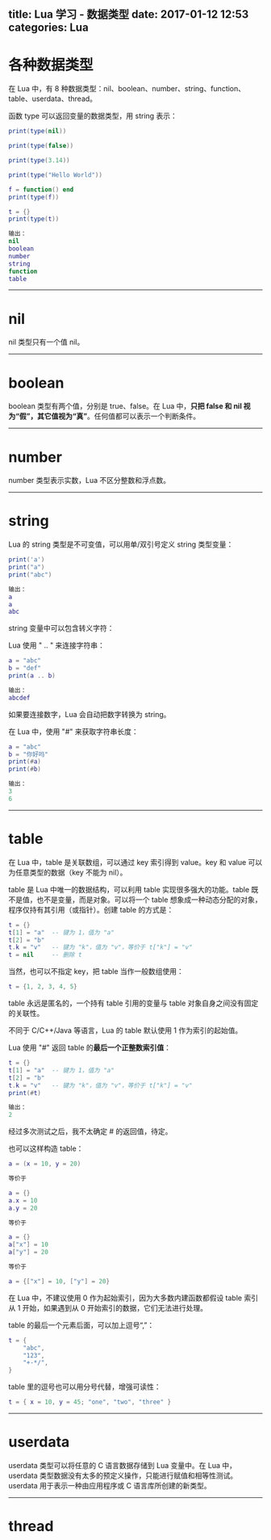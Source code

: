 title: Lua 学习 - 数据类型
date: 2017-01-12 12:53
categories: Lua
---

# 各种数据类型

在 Lua 中，有 8 种数据类型：nil、boolean、number、string、function、table、userdata、thread。

<!-- more -->

函数 type 可以返回变量的数据类型，用 string 表示：

```lua
print(type(nil))

print(type(false))

print(type(3.14))

print(type("Hello World"))

f = function() end
print(type(f))

t = {}
print(type(t))

输出：
nil
boolean
number
string
function
table
```

---

# nil

nil 类型只有一个值 nil。

---

# boolean

boolean 类型有两个值，分别是 true、false。在 Lua 中，**只把 false 和 nil 视为“假”，其它值视为“真”**。任何值都可以表示一个判断条件。

---

# number

number 类型表示实数，Lua 不区分整数和浮点数。

---

# string

Lua 的 string 类型是不可变值，可以用单/双引号定义 string 类型变量：

```lua
print('a')
print("a")
print("abc")

输出：
a
a
abc
```

string 变量中可以包含转义字符：

Lua 使用 " .. " 来连接字符串：

```lua
a = "abc"
b = "def"
print(a .. b)

输出：
abcdef
```

如果要连接数字，Lua 会自动把数字转换为 string。

在 Lua 中，使用 "#" 来获取字符串长度：

```lua
a = "abc"
b = "你好吗"
print(#a)
print(#b)

输出：
3
6
```

---

# table

在 Lua 中，table 是关联数组，可以通过 key 索引得到 value。key 和 value 可以为任意类型的数据（key 不能为 nil）。

table 是 Lua 中唯一的数据结构，可以利用 table 实现很多强大的功能。table 既不是值，也不是变量，而是对象。可以将一个 table 想象成一种动态分配的对象，程序仅持有其引用（或指针）。创建 table 的方式是：

```lua
t = {}
t[1] = "a"  -- 键为 1，值为 "a"
t[2] = "b"
t.k = "v"   -- 键为 "k"，值为 "v"，等价于 t["k"] = "v"
t = nil     -- 删除 t
```

当然，也可以不指定 key，把 table 当作一般数组使用：

```lua
t = {1, 2, 3, 4, 5}
```

table 永远是匿名的，一个持有 table 引用的变量与 table 对象自身之间没有固定的关联性。

不同于 C/C++/Java 等语言，Lua 的 table 默认使用 1 作为索引的起始值。

Lua 使用 "#" 返回 table 的**最后一个正整数索引值**：

```lua
t = {}
t[1] = "a"  -- 键为 1，值为 "a"
t[2] = "b"
t.k = "v"   -- 键为 "k"，值为 "v"，等价于 t["k"] = "v"
print(#t)

输出：
2
```

经过多次测试之后，我不太确定 # 的返回值，待定。

也可以这样构造 table：

```lua
a = (x = 10, y = 20)

等价于

a = {}
a.x = 10
a.y = 20

等价于

a = {}
a["x"] = 10
a["y"] = 20

等价于

a = {["x"] = 10, ["y"] = 20}
```

在 Lua 中，不建议使用 0 作为起始索引，因为大多数内建函数都假设 table 索引从 1 开始，如果遇到从 0 开始索引的数据，它们无法进行处理。

table 的最后一个元素后面，可以加上逗号“,”：

```lua
t = {
    "abc",
    "123",
    "+-*/",
}
```

table 里的逗号也可以用分号代替，增强可读性：

```lua
t = { x = 10, y = 45; "one", "two", "three" }
```

---

# userdata

userdata 类型可以将任意的 C 语言数据存储到 Lua 变量中。在 Lua 中，userdata 类型数据没有太多的预定义操作，只能进行赋值和相等性测试。userdata 用于表示一种由应用程序或 C 语言库所创建的新类型。

---

# thread